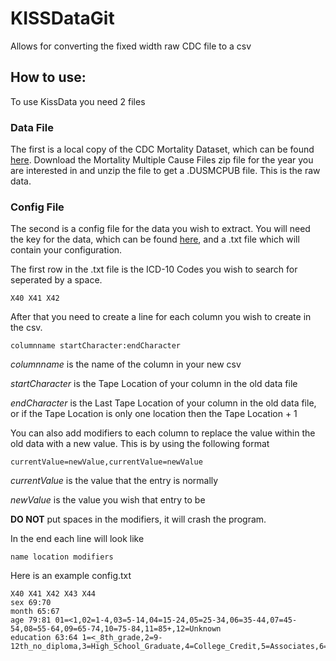 # KISSDataGit
Allows for converting the fixed width raw CDC file to a csv

## How to use:

To use KissData you need 2 files

### Data File
The first is a local copy of the CDC Mortality Dataset, which can be found [here](https://www.cdc.gov/nchs/data_access/VitalStatsOnline.htm#Mortality_Multiple). Download the Mortality Multiple Cause Files zip file for the year you are interested in and unzip the file to get a .DUSMCPUB file. This is the raw data.

### Config File
The second is a config file for the data you wish to extract. You will need the key for the data, which can be found [here](https://www.cdc.gov/nchs/nvss/mortality_public_use_data.htm), and a .txt file which will contain your configuration.

The first row in the .txt file is the ICD-10 Codes you wish to search for seperated by a space.
```
X40 X41 X42
```

After that you need to create a line for each column you wish to create in the csv.
```
columnname startCharacter:endCharacter
```
*columnname* is the name of the column in your new csv

*startCharacter* is the Tape Location of your column in the old data file

*endCharacter* is the Last Tape Location of your column in the old data file, or if the Tape Location is only one location then the Tape Location + 1

You can also add modifiers to each column to replace the value within the old data with a new value.
This is by using the following format
```
currentValue=newValue,currentValue=newValue
```
*currentValue* is the value that the entry is normally

*newValue* is the value you wish that entry to be

**DO NOT** put spaces in the modifiers, it will crash the program.

In the end each line will look like
```
name location modifiers
```

Here is an example config.txt
```
X40 X41 X42 X43 X44
sex 69:70 
month 65:67
age 79:81 01=<1,02=1-4,03=5-14,04=15-24,05=25-34,06=35-44,07=45-54,08=55-64,09=65-74,10=75-84,11=85+,12=Unknown
education 63:64 1=<_8th_grade,2=9-12th_no_diploma,3=High_School_Graduate,4=College_Credit,5=Associates,6=Bachelors,7=Masters,9=Unknown
```
